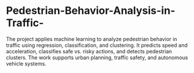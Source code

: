 # Pedestrian-Behavior-Analysis-in-Traffic-
The project applies machine learning to analyze pedestrian behavior in traffic using regression, classification, and clustering. It predicts speed and acceleration, classifies safe vs. risky actions, and detects pedestrian clusters. The work supports urban planning, traffic safety, and autonomous vehicle systems.
